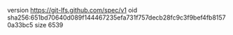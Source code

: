 version https://git-lfs.github.com/spec/v1
oid sha256:651bd70640d089f144467235efa731f757decb28fc9c3f9bef4fb81570a33bc5
size 6539
